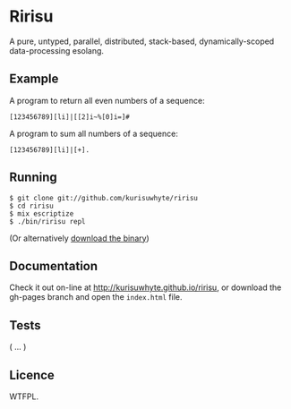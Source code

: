 Ririsu
======

A pure, untyped, parallel, distributed, stack-based, dynamically-scoped
data-processing esolang.


## Example

A program to return all even numbers of a sequence:

    [123456789][li]|[[2]i~%[0]i=]#
    
A program to sum all numbers of a sequence:

    [123456789][li]|[+].


## Running

    $ git clone git://github.com/kurisuwhyte/ririsu
    $ cd ririsu
    $ mix escriptize
    $ ./bin/ririsu repl

(Or alternatively [download the binary](https://github.com/kurisuwhyte/ririsu/releases/download/0.4.0/ririsu))


## Documentation

Check it out on-line at http://kurisuwhyte.github.io/ririsu, or download the
gh-pages branch and open the `index.html` file.


## Tests

( ... )


## Licence

WTFPL.
